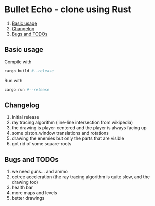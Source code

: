 # Bullet Echo - clone using Rust

1. [Basic usage](#basic-usage)
2. [Changelog](#changelog)
3. [Bugs and TODOs](#bugs-and-todos)

## Basic usage

Compile with

```bash
cargo build #--release
```

Run with

```bash
cargo run #--release
```

## Changelog

1.  Initial release
2.  ray tracing algorithm (line-line intersection from wikipedia)
3.  the drawing is player-centered and the player is always facing up
4.  some piston_window translations and rotations
5.  drawing the enemies but only the parts that are visible
6.  got rid of some square-roots

## Bugs and TODOs

1.  we need guns... and ammo
2.  octree acceleration (the ray tracing algorithm is quite slow, and the drawing too)
3.  health bar
4.  more maps and levels
5.  better drawings
